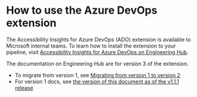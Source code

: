 <!--
Copyright (c) Microsoft Corporation. All rights reserved.
Licensed under the MIT License.
-->

# How to use the Azure DevOps extension

The Accessibility Insights for Azure DevOps (ADO) extension is available to Microsoft internal teams. To learn how to install the extension to your pipeline, visit [Accessibility Insights for Azure DevOps on Engineering Hub](https://eng.ms/docs/cloud-ai-platform/devdiv/one-engineering-system-1es/1es-docs/accessibility-insights/accessibility-insights-for-azure-devops).

The documentation on Engineering Hub are for version 3 of the extension.

-   To migrate from version 1, see [Migrating from version 1 to version 2](ado-extension/migrating-from-v1-to-v2.md)
-   For version 1 docs, see [the version of this document as of the v1.1.1 release](https://github.com/microsoft/accessibility-insights-action/blob/v1.1.1-sources-ado/docs/ado-extension-usage.md)
